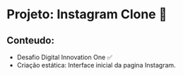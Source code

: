 # Projeto: Instagram Clone 📸

## Conteudo:
- Desafio Digital Innovation One ✅
- Criação estática: Interface inicial da pagina Instagram.
